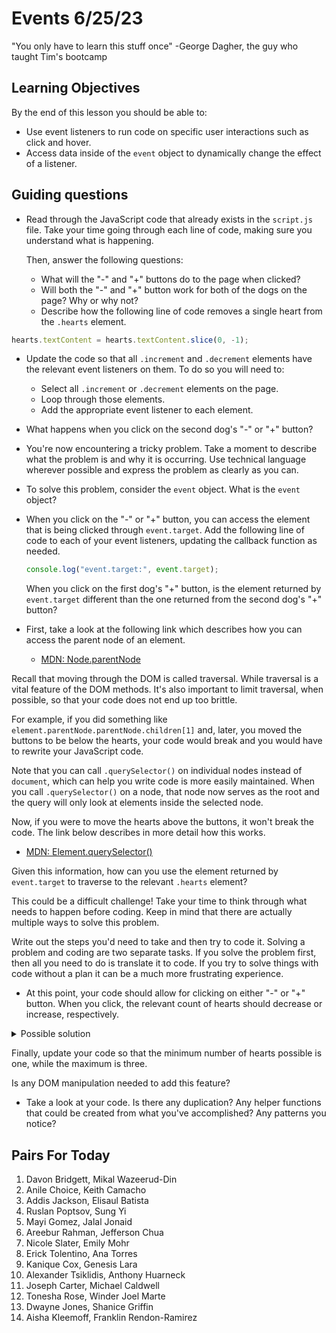 # Events 6/25/23

"You only have to learn this stuff once"
-George Dagher, the guy who taught Tim's bootcamp

## Learning Objectives

By the end of this lesson you should be able to:

- Use event listeners to run code on specific user interactions such as click and hover.
- Access data inside of the `event` object to dynamically change the effect of a listener.


## Guiding questions

- Read through the JavaScript code that already exists in the `script.js` file. Take your time going through each line of code, making sure you understand what is happening.

  Then, answer the following questions:

  - What will the "-" and "+" buttons do to the page when clicked?
  - Will both the "-" and "+" button work for both of the dogs on the page? Why or why not?
  - Describe how the following line of code removes a single heart from the `.hearts` element.

```js
hearts.textContent = hearts.textContent.slice(0, -1);
```

- Update the code so that all `.increment` and `.decrement` elements have the relevant event listeners on them. To do so you will need to:

  - Select all `.increment` or `.decrement` elements on the page.
  - Loop through those elements.
  - Add the appropriate event listener to each element.

- What happens when you click on the second dog's "-" or "+" button?

- You're now encountering a tricky problem. Take a moment to describe what the problem is and why it is occurring. Use technical language wherever possible and express the problem as clearly as you can.

- To solve this problem, consider the `event` object. What is the `event` object?

- When you click on the "-" or "+" button, you can access the element that is being clicked through `event.target`. Add the following line of code to each of your event listeners, updating the callback function as needed.

  ```js
  console.log("event.target:", event.target);
  ```

  When you click on the first dog's "+" button, is the element returned by `event.target` different than the one returned from the second dog's "+" button?

- First, take a look at the following link which describes how you can access the parent node of an element.

  - [MDN: Node.parentNode](https://developer.mozilla.org/en-US/docs/Web/API/Node/parentNode)

Recall that moving through the DOM is called traversal. While traversal is a vital feature of the DOM methods. It's also important to limit traversal, when possible, so that your code does not end up too brittle.

For example, if you did something like `element.parentNode.parentNode.children[1]` and, later, you moved the buttons to be below the hearts, your code would break and you would have to rewrite your JavaScript code.

Note that you can call `.querySelector()` on individual nodes instead of `document`, which can help you write code is more easily maintained. When you call `.querySelector()` on a node, that node now serves as the root and the query will only look at elements inside the selected node.

Now, if you were to move the hearts above the buttons, it won't break the code. The link below describes in more detail how this works.

- [MDN: Element.querySelector()](https://developer.mozilla.org/en-US/docs/Web/API/Element/querySelector)

Given this information, how can you use the element returned by `event.target` to traverse to the relevant `.hearts` element?

This could be a difficult challenge! Take your time to think through what needs to happen before coding. Keep in mind that there are actually multiple ways to solve this problem.

Write out the steps you'd need to take and then try to code it. Solving a problem and coding are two separate tasks. If you solve the problem first, then all you need to do is translate it to code. If you try to solve things with code without a plan it can be a much more frustrating experience.

- At this point, your code should allow for clicking on either "-" or "+" button. When you click, the relevant count of hearts should decrease or increase, respectively.

<details><summary>Possible solution</summary>

```js
const incrementButtons = document.querySelectorAll(".increment");

for (let button of incrementButtons) {
  button.addEventListener("click", (e) => {
    const hearts = e.target.parentNode.parentNode.querySelector(".hearts");
    hearts.textContent += "❤";
  });
}

const decrementButtons = document.querySelectorAll(".decrement");

for (let button of decrementButtons) {
  button.addEventListener("click", (e) => {
    const hearts = e.target.parentNode.parentNode.querySelector(".hearts");
    hearts.textContent = hearts.textContent.slice(0, -1);
  });
}
```

</details>

Finally, update your code so that the minimum number of hearts possible is one, while the maximum is three.

Is any DOM manipulation needed to add this feature?

- Take a look at your code. Is there any duplication? Any helper functions that could be created from what you've accomplished? Any patterns you notice?


## Pairs For Today

1. Davon Bridgett, Mikal Wazeerud-Din
2. Anile Choice, Keith Camacho
3. Addis Jackson, Elisaul Batista
4. Ruslan Poptsov, Sung Yi
5. Mayi Gomez, Jalal Jonaid
6. Areebur Rahman, Jefferson Chua
7. Nicole Slater, Emily Mohr
8. Erick Tolentino, Ana Torres
9. Kanique Cox, Genesis Lara
10. Alexander Tsiklidis, Anthony Huarneck
11. Joseph Carter, Michael Caldwell
12. Tonesha Rose, Winder Joel Marte
13. Dwayne Jones, Shanice Griffin
14. Aisha Kleemoff, Franklin Rendon-Ramirez